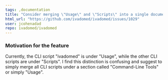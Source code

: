 ```yaml
---
tags: ,documentation
title: "Consider merging \"Usage\" and \"Scripts\" into a single documentation entry"
html_url: "https://github.com/ivadomed/ivadomed/issues/1029"
user: jcohenadad
repo: ivadomed/ivadomed
---
```


### Motivation for the feature

Currently, the CLI script "ivadomed" is under "Usage", while the other CLI scripts are under "Scripts". I find this distinction is confusing and suggest to simply merge all CLI scripts under a section called "Command-Line Tools" or simply "Usage".
